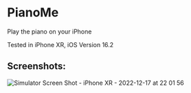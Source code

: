 # PianoMe
Play the piano on your iPhone

Tested in iPhone XR, iOS Version 16.2

## Screenshots:

![Simulator Screen Shot - iPhone XR - 2022-12-17 at 22 01 56](https://user-images.githubusercontent.com/24714210/208252223-75e64151-1adc-4931-a7fe-d7869f6feb2d.png)
